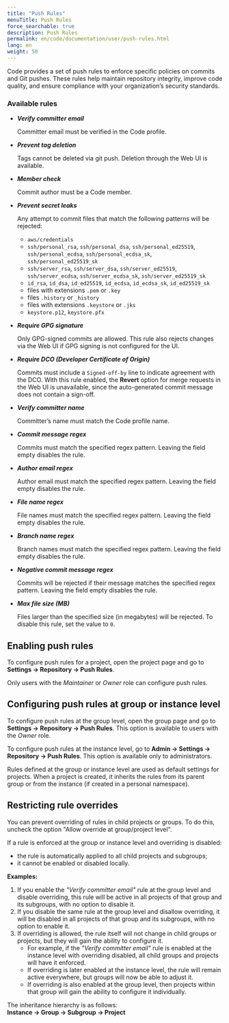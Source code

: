 ```yaml
---
title: "Push Rules"
menuTitle: Push Rules
force_searchable: true
description: Push Rules
permalink: en/code/documentation/user/push-rules.html
lang: en
weight: 50
---
```


Code provides a set of push rules to enforce specific policies on commits and Git pushes. These rules help maintain repository integrity, improve code quality, and ensure compliance with your organization’s security standards.

### Available rules

- ***Verify committer email***  

  Committer email must be verified in the Code profile.

- ***Prevent tag deletion***  

  Tags cannot be deleted via git push. Deletion through the Web UI is available.  

- ***Member check***

  Commit author must be a Code member.

- ***Prevent secret leaks***  

  Any attempt to commit files that match the following patterns will be rejected:  
  - `aws/credentials`  
  - `ssh/personal_rsa`, `ssh/personal_dsa`, `ssh/personal_ed25519`, `ssh/personal_ecdsa`, `ssh/personal_ecdsa_sk`, `ssh/personal_ed25519_sk`  
  - `ssh/server_rsa`, `ssh/server_dsa`, `ssh/server_ed25519`, `ssh/server_ecdsa`, `ssh/server_ecdsa_sk`, `ssh/server_ed25519_sk`  
  - `id_rsa`, `id_dsa`, `id_ed25519`, `id_ecdsa`, `id_ecdsa_sk`, `id_ed25519_sk`  
  - files with extensions `.pem` or `.key`  
  - files `.history` or `_history`  
  - files with extensions `.keystore` or `.jks`  
  - `keystore.p12`, `keystore.pfx`  

- ***Require GPG signature***  

  Only GPG-signed commits are allowed. This rule also rejects changes via the Web UI if GPG signing is not configured for the UI.  

- ***Require DCO (Developer Certificate of Origin)***  

  Commits must include a `Signed-off-by` line to indicate agreement with the DCO. With this rule enabled, the **Revert** option for merge requests in the Web UI is unavailable, since the auto-generated commit message does not contain a sign-off.  

- ***Verify committer name***  

  Committer’s name must match the Code profile name.  

- ***Commit message regex***  

  Commits must match the specified regex pattern. Leaving the field empty disables the rule.  

- ***Author email regex***  

  Author email must match the specified regex pattern. Leaving the field empty disables the rule.  

- ***File name regex***  

  File names must match the specified regex pattern. Leaving the field empty disables the rule.  

- ***Branch name regex***  

  Branch names must match the specified regex pattern. Leaving the field empty disables the rule.  

- ***Negative commit message regex***  

  Commits will be rejected if their message matches the specified regex pattern. Leaving the field empty disables the rule.  

- ***Max file size (MB)***  

  Files larger than the specified size (in megabytes) will be rejected. To disable this rule, set the value to `0`.  

## Enabling push rules

To configure push rules for a project, open the project page and go to **Settings → Repository → Push Rules**.  

Only users with the *Maintainer* or *Owner* role can configure push rules.  

## Configuring push rules at group or instance level

To configure push rules at the group level, open the group page and go to **Settings → Repository → Push Rules**. This option is available to users with the *Owner* role.  

To configure push rules at the instance level, go to **Admin → Settings → Repository → Push Rules**. This option is available only to administrators.  

Rules defined at the group or instance level are used as default settings for projects. When a project is created, it inherits the rules from its parent group or from the instance (if created in a personal namespace).  

## Restricting rule overrides

You can prevent overriding of rules in child projects or groups. To do this, uncheck the option "Allow override at group/project level".  

If a rule is enforced at the group or instance level and overriding is disabled:  
- the rule is automatically applied to all child projects and subgroups;  
- it cannot be enabled or disabled locally.  

**Examples:**  

1. If you enable the *"Verify committer email"* rule at the group level and disable overriding, this rule will be active in all projects of that group and its subgroups, with no option to disable it.  
1. If you disable the same rule at the group level and disallow overriding, it will be disabled in all projects of that group and its subgroups, with no option to enable it.  
1. If overriding is allowed, the rule itself will not change in child groups or projects, but they will gain the ability to configure it.  
   - For example, if the *"Verify committer email"* rule is enabled at the instance level with overriding disabled, all child groups and projects will have it enforced.  
   - If overriding is later enabled at the instance level, the rule will remain active everywhere, but groups will now be able to adjust it.  
   - If overriding is also enabled at the group level, then projects within that group will gain the ability to configure it individually.  

The inheritance hierarchy is as follows:  
**Instance → Group → Subgroup → Project**
